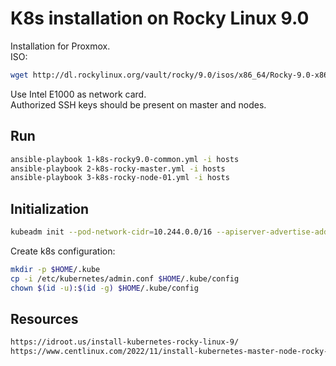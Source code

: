# K8s installation on Rocky Linux 9.0

Installation for Proxmox.  
ISO:

```sh
wget http://dl.rockylinux.org/vault/rocky/9.0/isos/x86_64/Rocky-9.0-x86_64-minimal.iso
```

Use Intel E1000 as network card.  
Authorized SSH keys should be present on master and nodes.

## Run
```sh
ansible-playbook 1-k8s-rocky9.0-common.yml -i hosts 
ansible-playbook 2-k8s-rocky-master.yml -i hosts 
ansible-playbook 3-k8s-rocky-node-01.yml -i hosts 
```

## Initialization

```sh
kubeadm init --pod-network-cidr=10.244.0.0/16 --apiserver-advertise-address 192.168.1.5 --token-ttl 0 -ignore-preflight-errors=NumCPU --ignore-preflight-errors=Mem
```

Create k8s configuration:

```sh
mkdir -p $HOME/.kube
cp -i /etc/kubernetes/admin.conf $HOME/.kube/config
chown $(id -u):$(id -g) $HOME/.kube/config
```


## Resources

```html
https://idroot.us/install-kubernetes-rocky-linux-9/
https://www.centlinux.com/2022/11/install-kubernetes-master-node-rocky-linux.html
```